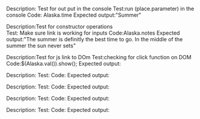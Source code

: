 Description: Test for out put in the console
Test:run (place.parameter) in the console
Code: Alaska.time
Expected output:"Summer"

Description:Test for constructor operations  
Test: Make sure link is working for inputs
Code:Alaska.notes
Expected output:"The summer is definitly the best time to go. In the middle of the summer the sun never sets"

Description:Test for js link to DOm
Test:checking for click function on DOM
Code:$(Alaska.val()).show();
Expected output:


Description:
Test:
Code:
Expected output:

Description:
Test:
Code:
Expected output:

Description:
Test:
Code:
Expected output:

Description:
Test:
Code:
Expected output:



